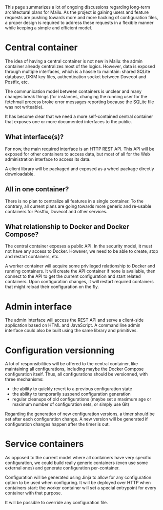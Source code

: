 This page summarizes a lot of ongoing discussions regarding long-term architectural plans for Mailu. As the project is gaining users and feature requests are pushing towards more and more hacking of configuration files, a proper design is required to address these requests in a flexible manner while keeping a simple and efficient model.

# Central container

The idea of having a central container is not new in Mailu: the admin container already centralizes most of the logics. However, data is exposed through multiple interfaces, which is a hassle to maintain: shared SQLite database, DKIM key files, authentication socket between Dovecot and Postfix, etc.

The communication model between containers is unclear and many changes break things (for instances, changing the running user for the fetchmail process broke error messages reporting because the SQLite file was not writeable).

It has become clear that we need a more self-contained central container that exposes one or more documented interfaces to the public.

## What interface(s)?

For now, the main required interface is an HTTP REST API. This API will be exposed for other containers to access data, but most of all for the Web administration interface to access its data.

A client library will be packaged and exposed as a wheel package directly downloadable.

## All in one container?

There is no plan to centralize all features in a single container. To the contrary, all current plans are going towards more generic and re-usable containers for Postfix, Dovecot and other services.

## What relationship to Docker and Docker Compose?

The central container exposes a public API. In the security model, it must not have any access to Docker. However, we need to be able to create, stop and restart containers, etc.

A worker container will acquire some privileged relationship to Docker and running containers. It will create the API container if none is available, then connect to the API to get the current configuration and start related containers. Upon configuration changes, it will restart required containers that might reload their configuration on the fly.

# Admin interface

The admin interface will access the REST API and serve a client-side application based on HTML and JavaScript. A command line admin interface could also be built using the same library and primitives.

# Configuration versionning

A lot of responsibilities will be offered to the central container, like maintaining all configurations, including maybe the Docker Compose configuration itself. Thus, all configurations should be versionned, with three mechanisms:

* the ability to quickly revert to a previous configuration state
* the ability to temporarily suspend configuration generation
* regular cleanups of old configurations (maybe set a maximum age or maximum number of configuration sets, or simply use Git)

Regarding the generation of new configuration versions, a timer should be set after each configuration change. A new version will be generated if configuration changes happen after the timer is out.

# Service containers

As opposed to the current model where all containers have very specific configuration, we could build really generic containers (even use some external ones) and generate configuration per-container.

Configuration will be generated using Jinja to allow for any configuration option to be used when configuring. It will be deployed over HTTP when containers start: the worker container will set a special entrypoint for every container with that purpose.

It will be possible to override any configuration file.